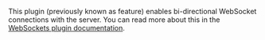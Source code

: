 [//]: # (title: WebSockets)

<include src="lib.md" include-id="outdated_warning"/>

This plugin (previously known as feature) enables bi-directional WebSocket connections with the server.
You can read more about this in the [WebSockets plugin documentation](websocket.md).